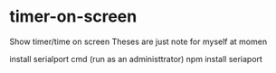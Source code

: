 # timer-on-screen
Show timer/time on screen 
Theses are just note for myself at momen

install serialport
cmd (run as an administtrator)
npm install seriaport
